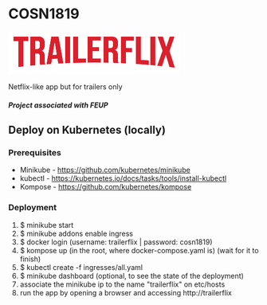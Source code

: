 # COSN1819 

![alt text](https://github.com/marcogonca96/cosn1819/blob/master/trailerflix.png)


Netflix-like app but for trailers only
##### Project associated with FEUP


## Deploy on Kubernetes (locally)

### Prerequisites
- Minikube - https://github.com/kubernetes/minikube
- kubectl - https://kubernetes.io/docs/tasks/tools/install-kubectl
- Kompose - https://github.com/kubernetes/kompose

### Deployment
1. $ minikube start
2. $ minikube addons enable ingress
3. $ docker login (username: trailerflix | password: cosn1819)
4. $ kompose up (in the root, where docker-compose.yaml is) (wait for it to finish)
5. $ kubectl create -f ingresses/all.yaml
6. $ minikube dashboard (optional, to see the state of the deployment)
7. associate the minikube ip to the name "trailerflix" on etc/hosts
8. run the app by opening a browser and accessing http://trailerflix

